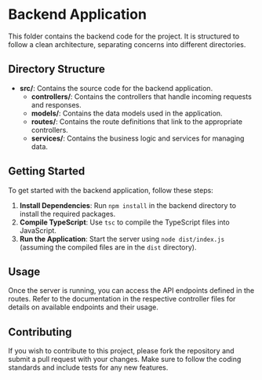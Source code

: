 # Backend Application

This folder contains the backend code for the project. It is structured to follow a clean architecture, separating concerns into different directories.

## Directory Structure

- **src/**: Contains the source code for the backend application.
  - **controllers/**: Contains the controllers that handle incoming requests and responses.
  - **models/**: Contains the data models used in the application.
  - **routes/**: Contains the route definitions that link to the appropriate controllers.
  - **services/**: Contains the business logic and services for managing data.

## Getting Started

To get started with the backend application, follow these steps:

1. **Install Dependencies**: Run `npm install` in the backend directory to install the required packages.
2. **Compile TypeScript**: Use `tsc` to compile the TypeScript files into JavaScript.
3. **Run the Application**: Start the server using `node dist/index.js` (assuming the compiled files are in the `dist` directory).

## Usage

Once the server is running, you can access the API endpoints defined in the routes. Refer to the documentation in the respective controller files for details on available endpoints and their usage.

## Contributing

If you wish to contribute to this project, please fork the repository and submit a pull request with your changes. Make sure to follow the coding standards and include tests for any new features.